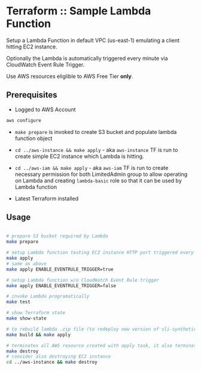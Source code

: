 # Terraform :: Sample Lambda Function

Setup a Lambda Function in default VPC (us-east-1) emulating a client hitting EC2 instance.

Optionally the Lambda is automatically triggered every minute via CloudWatch Event Rule Trigger.

Use AWS resources eliglible to AWS Free Tier __only__.

## Prerequisites

* Logged to AWS Account

```bash
aws configure
```

* `make prepare` is invoked to create S3 bucket and populate lambda function object

* `cd ../aws-instance && make apply` - aka `aws-instance` TF is run to create simple EC2 instance which Lambda is hitting.

* `cd ../aws-iam && make apply` - aka `aws-iam` TF is run to create necessary permission for both LimitedAdmin group to allow operating on Lambda and creating `lambda-basic` role so that it can be used by Lambda function

* Latest Terraform installed

## Usage

```bash

# prepare S3 bucket required by Lambda
make prepare

# setup Lambda function testing EC2 instance HTTP port triggered every minute periodically
make apply
# same as above
make apply ENABLE_EVENTRULE_TRIGGER=true

# setup Lambda function w/o CloudWatch Event Rule trigger
make apply ENABLE_EVENTRULE_TRIGGER=false

# invoke Lambda programatically
make test

# show Terraform state
make show-state

# to rebuild lambda .zip file (to redeploy new version of sli-synthetic-client.py)
make build && make apply

# terminates all AWS resource created with apply task, it also terminates S3 bucket done by make prepare
make destroy
# consider also destroying EC2 instance
cd ../aws-instance && make destroy
```
